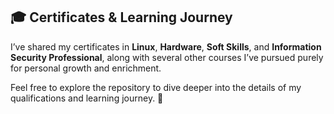 ## 🎓 Certificates & Learning Journey

I’ve shared my certificates in **Linux**, **Hardware**, **Soft Skills**, and **Information Security Professional**, along with several other courses I’ve pursued purely for personal growth and enrichment.

Feel free to explore the repository to dive deeper into the details of my qualifications and learning journey. 🌱
